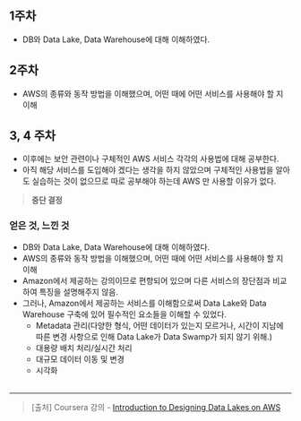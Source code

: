 ## 1주차
- DB와 Data Lake, Data Warehouse에 대해 이해하였다.

## 2주차
- AWS의 종류와 동작 방법을 이해했으며, 어떤 때에 어떤 서비스를 사용해야 할 지 이해

## 3, 4 주차
- 이후에는 보안 관련이나 구체적인 AWS 서비스 각각의 사용법에 대해 공부한다.
- 아직 해당 서비스를 도입해야 겠다는 생각을 하지 않았으며 구체적인 사용법을 알아도 실습하는 것이 없으므로 따로 공부해야 하는데 AWS 만 사용할 이유가 없다. 
> **중단 결정**

### 얻은 것, 느낀 것
- DB와 Data Lake, Data Warehouse에 대해 이해하였다.
- AWS의 종류와 동작 방법을 이해했으며, 어떤 때에 어떤 서비스를 사용해야 할 지 이해
- Amazon에서 제공하는 강의이므로 편향되어 있으며 다른 서비스의 장단점과 비교하여 특징을 설명해주지 않음.
- 그러나, Amazon에서 제공하는 서비스를 이해함으로써 Data Lake와 Data Warehouse 구축에 있어 필수적인 요소들을 이해할 수 있었다.
  - Metadata 관리(다양한 형식, 어떤 데이터가 있는지 모르거나, 시간이 지남에 따른 변경 사항으로 인해 Data Lake가 Data Swamp가 되지 않기 위해.)
  - 대용량 배치 처리/실시간 처리
  - 대규모 데이터 이동 및 변경
  - 시각화
<br><br>
<hr>

> [출처] Coursera 강의 - [Introduction to Designing Data Lakes on AWS](https://www.coursera.org/learn/introduction-to-designing-data-lakes-in-aws)
